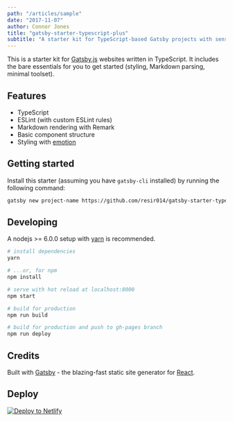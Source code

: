 ```yaml
---
path: "/articles/sample"
date: "2017-11-07"
author: Connor Jones
title: "gatsby-starter-typescript-plus"
subtitle: "A starter kit for TypeScript-based Gatsby projects with sensible defaults."
---
```

This is a starter kit for [Gatsby.js](https://www.gatsbyjs.org/) websites written in TypeScript. It includes the bare essentials for you to get started (styling, Markdown parsing, minimal toolset).

## Features

- TypeScript
- ESLint (with custom ESLint rules)
- Markdown rendering with Remark
- Basic component structure
- Styling with [emotion](https://emotion.sh/)

## Getting started

Install this starter (assuming you have `gatsby-cli` installed) by running the following command:

```bash
gatsby new project-name https://github.com/resir014/gatsby-starter-typescript-plus
```

## Developing

A nodejs >= 6.0.0 setup with [yarn](https://yarnpkg.com/) is recommended.

```bash
# install dependencies
yarn

# ...or, for npm
npm install

# serve with hot reload at localhost:8000
npm start

# build for production
npm run build

# build for production and push to gh-pages branch
npm run deploy
```

## Credits

Built with [Gatsby](https://www.gatsbyjs.org/) - the blazing-fast static site generator for [React](https://facebook.github.io/react/).

## Deploy

[![Deploy to Netlify](https://www.netlify.com/img/deploy/button.svg)](https://app.netlify.com/start/deploy?repository=https://github.com/resir014/gatsby-starter-typescript-plus)
